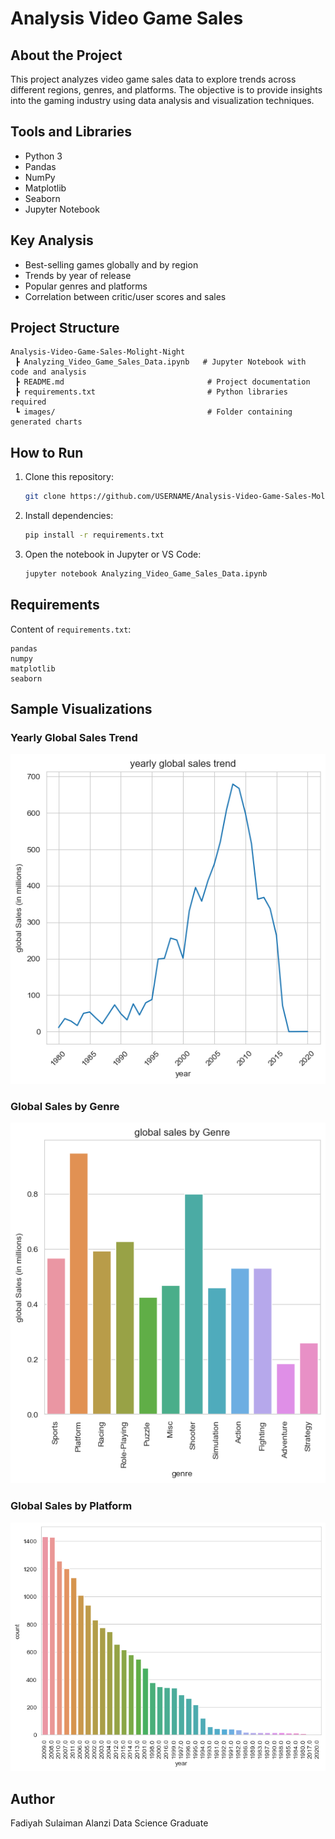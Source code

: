# Analysis Video Game Sales 

## About the Project
This project analyzes video game sales data to explore trends across different regions, genres, and platforms.
The objective is to provide insights into the gaming industry using data analysis and visualization techniques.

## Tools and Libraries
- Python 3
- Pandas
- NumPy
- Matplotlib
- Seaborn
- Jupyter Notebook

## Key Analysis
- Best-selling games globally and by region
- Trends by year of release
- Popular genres and platforms
- Correlation between critic/user scores and sales

## Project Structure
```
Analysis-Video-Game-Sales-Molight-Night
 ┣ Analyzing_Video_Game_Sales_Data.ipynb   # Jupyter Notebook with code and analysis
 ┣ README.md                                # Project documentation
 ┣ requirements.txt                         # Python libraries required
 ┗ images/                                  # Folder containing generated charts
```

## How to Run
1. Clone this repository:
   ```bash
   git clone https://github.com/USERNAME/Analysis-Video-Game-Sales-Molight-Night.git
   ```
2. Install dependencies:
   ```bash
   pip install -r requirements.txt
   ```
3. Open the notebook in Jupyter or VS Code:
   ```bash
   jupyter notebook Analyzing_Video_Game_Sales_Data.ipynb
   ```

## Requirements
Content of `requirements.txt`:
```
pandas
numpy
matplotlib
seaborn
```

## Sample Visualizations

### Yearly Global Sales Trend
![Yearly Global Sales](yearly_global_sales.png)

### Global Sales by Genre
![Sales by Genre](sales_by_genre.png)

### Global Sales by Platform
![Sales by Platform](sales_by_platform.png)


## Author
Fadiyah Sulaiman Alanzi
Data Science Graduate
